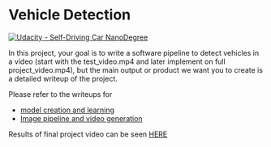 # Vehicle Detection
[![Udacity - Self-Driving Car NanoDegree](https://s3.amazonaws.com/udacity-sdc/github/shield-carnd.svg)](http://www.udacity.com/drive)


In this project, your goal is to write a software pipeline to detect vehicles in a video (start with the test_video.mp4 and later implement on full project_video.mp4), but the main output or product we want you to create is a detailed writeup of the project.  

Please refer to the writeups for
* [model creation and learning](P5_model.pdf)
* [Image pipeline and video generation](P5_vehicle-detection.pdf)

Results of final project video can be seen [HERE](project_video_with_vehicles_detected.mp4)
